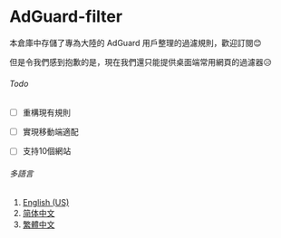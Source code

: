 # AdGuard-filter

本倉庫中存儲了專為大陸的 AdGuard 用戶整理的過濾規則，歡迎訂閱😊

但是令我們感到抱歉的是，現在我們還只能提供桌面端常用網頁的過濾器😥

###### Todo

- [ ] 重構現有規則

- [ ] 實現移動端適配

- [ ] 支持10個網站

###### 多語言

1. [English (US)](./en-us.md)
2. [简体中文](./zh-chs.md)
3. [繁體中文](./zh-cht.md)